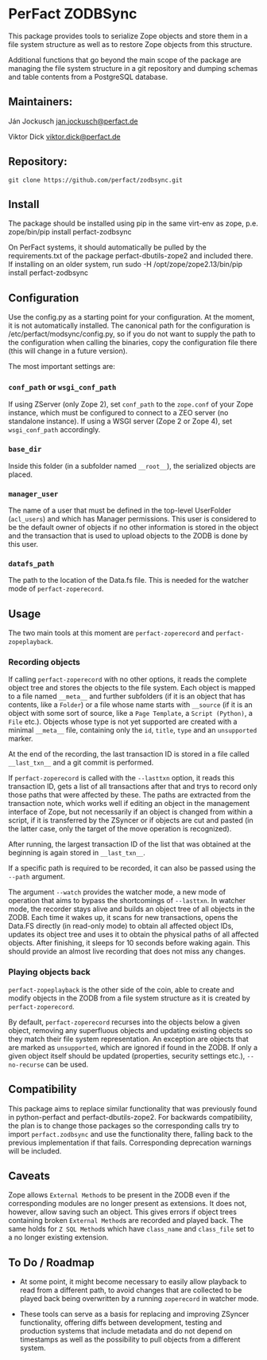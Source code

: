 # PerFact ZODBSync

This package provides tools to serialize Zope objects and store them in a file
system structure as well as to restore Zope objects from this structure.

Additional functions that go beyond the main scope of the package are managing
the file system structure in a git repository and dumping schemas and table
contents from a PostgreSQL database. 

## Maintainers:
Ján Jockusch <jan.jockusch@perfact.de>

Viktor Dick <viktor.dick@perfact.de>

## Repository:

    git clone https://github.com/perfact/zodbsync.git

## Install

The package should be installed using pip in the same virt-env as zope, p.e.
zope/bin/pip install perfact-zodbsync

On PerFact systems, it should automatically be pulled by the requirements.txt
of the package perfact-dbutils-zope2 and included there. If installing on an
older system, run
sudo -H /opt/zope/zope2.13/bin/pip install perfact-zodbsync

## Configuration

Use the config.py as a starting point for your configuration. At the moment, it
is not automatically installed. The canonical path for the configuration is
/etc/perfact/modsync/config.py, so if you do not want to supply the path to the
configuration when calling the binaries, copy the configuration file there
(this will change in a future version).

The most important settings are:
### `conf_path` or `wsgi_conf_path`
If using ZServer (only Zope 2), set `conf_path` to the `zope.conf` of your Zope
instance, which must be configured to connect to a ZEO server (no standalone
instance). If using a WSGI server (Zope 2 or Zope 4), set `wsgi_conf_path`
accordingly.

### `base_dir`
Inside this folder (in a subfolder named `__root__`), the serialized objects are
placed. 

### `manager_user`
The name of a user that must be defined in the top-level UserFolder (`acl_users`)
and which has Manager permissions. This user is considered to be the default
owner of objects if no other information is stored in the object and the
transaction that is used to upload objects to the ZODB is done by this user.

### `datafs_path`
The path to the location of the Data.fs file. This is needed for the watcher
mode of `perfact-zoperecord`.

## Usage

The two main tools at this moment are `perfact-zoperecord` and `perfact-zopeplayback`.

### Recording objects

If calling `perfact-zoperecord` with no other options, it reads the complete
object tree and stores the objects to the file system. Each object is mapped to
a file named `__meta__` and further subfolders (if it is an object that has
contents, like a `Folder`) or a file whose name starts with `__source` (if it is
an object with some sort of source, like a `Page Template`, a `Script (Python)`, a
`File` etc.).
Objects whose type is not yet supported are created with a minimal `__meta__` file,
containing only the `id`, `title`, `type` and an `unsupported` marker.

At the end of the recording, the last transaction ID is stored in a file called
`__last_txn__` and a git commit is performed.

If `perfact-zoperecord` is called with the `--lasttxn` option, it reads this
transaction ID, gets a list of all transactions after that and trys to record
only those paths that were affected by these. The paths are extracted from the
transaction note, which works well if editing an object in the management
interface of Zope, but not necessarily if an object is changed from within a
script, if it is transferred by the ZSyncer or if objects are cut and pasted
(in the latter case, only the target of the move operation is recognized).

After running, the largest transaction ID of the list that was obtained at the
beginning is again stored in `__last_txn__`.

If a specific path is required to be recorded, it can also be passed using the
`--path` argument.

The argument `--watch` provides the watcher mode, a new mode of operation that
aims to bypass the shortcomings of `--lasttxn`. In watcher mode, the recorder
stays alive and builds an object tree of all objects in the ZODB. Each time it
wakes up, it scans for new transactions, opens the Data.FS directly (in
read-only mode) to obtain all affected object IDs, updates its object tree and
uses it to obtain the physical paths of all affected objects. After finishing,
it sleeps for 10 seconds before waking again. This should provide an almost
live recording that does not miss any changes.


### Playing objects back

`perfact-zopeplayback` is the other side of the coin, able to create and modify
objects in the ZODB from a file system structure as it is created by
`perfact-zoperecord`. 

By default, `perfact-zoperecord` recurses into the objects below a given
object, removing any superfluous objects and updating existing objects so they
match their file system representation. An exception are objects that are
marked as `unsupported`, which are ignored if found in the ZODB. If only a
given object itself should be updated (properties, security settings etc.),
`--no-recurse` can be used.

## Compatibility
This package aims to replace similar functionality that was previously found in
python-perfact and perfact-dbutils-zope2. For backwards compatibility, the plan
is to change those packages so the corresponding calls try to import
`perfact.zodbsync` and use the functionality there, falling back to the
previous implementation if that fails. Corresponding deprecation warnings will
be included.

## Caveats

Zope allows `External Method`s to be present in the ZODB even if the
corresponding modules are no longer present as extensions. It does not,
however, allow saving such an object. This gives errors if object trees
containing broken `External Method`s are recorded and played back. The same
holds for `Z SQL Method`s which have `class_name` and `class_file` set to a no
longer existing extension.

## To Do / Roadmap

* At some point, it might become necessary to easily allow playback to read
  from a different path, to avoid changes that are collected to be played back 
  being overwritten by a running `zoperecord` in watcher mode.

* These tools can serve as a basis for replacing and improving ZSyncer
  functionality, offering diffs between development, testing and production
  systems that include metadata and do not depend on timestamps as well as the
  possibility to pull objects from a different system.
